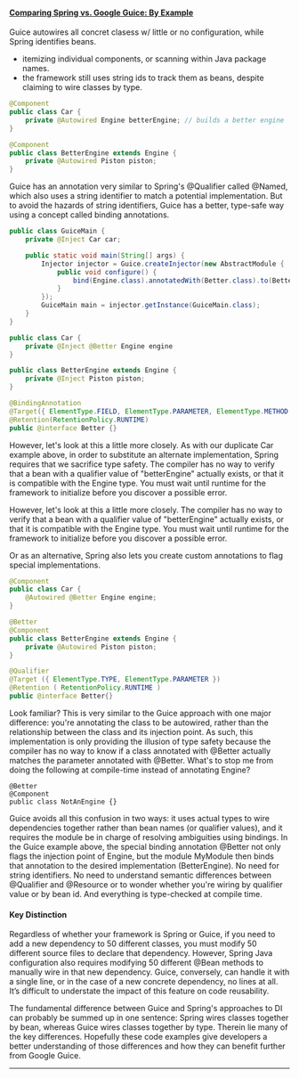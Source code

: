 #### [Comparing Spring vs. Google Guice: By Example](http://www.theserverside.com/feature/Comparing-Spring-vs-Google-Guice-By-Example?vgnextfmt=print)

Guice autowires all concret clasess w/ little or no configuration, while Spring identifies beans.
* itemizing individual components, or scanning within Java package names.
* the framework still uses string ids to track them as beans, despite claiming to wire classes by type.

```java
@Component
public class Car {
    private @Autowired Engine betterEngine; // builds a better engine
}

@Component
public class BetterEngine extends Engine {
    private @Autowired Piston piston;
}
```

Guice has an annotation very similar to Spring's @Qualifier called @Named, which also uses a string identifier to match a potential implementation.  But to avoid the hazards of string identifiers, Guice has a better, type-safe way using a concept called binding annotations.

```java
public class GuiceMain {
    private @Inject Car car;

    public static void main(String[] args) {
        Injector injector = Guice.createInjector(new AbstractModule {
   			public void configure() {
        		bind(Engine.class).annotatedWith(Better.class).to(BetterEngine.class);
    		}
		});
        GuiceMain main = injector.getInstance(GuiceMain.class);
    }
}

public class Car {
    private @Inject @Better Engine engine
}

public class BetterEngine extends Engine {
    private @Inject Piston piston;
}

@BindingAnnotation
@Target({ ElementType.FIELD, ElementType.PARAMETER, ElementType.METHOD })
@Retention(RetentionPolicy.RUNTIME)
public @interface Better {}
```

However, let's look at this a little more closely.  As with our duplicate Car example above, in order to substitute an alternate implementation, Spring requires that we sacrifice type safety.  The compiler has no way to verify that a bean with a qualifier value of "betterEngine" actually exists, or that it is compatible with the Engine type.  You must wait until runtime for the framework to initialize before you discover a possible error.

However, let's look at this a little more closely. The compiler has no way to verify that a bean with a qualifier value of "betterEngine" actually exists, or that it is compatible with the Engine type.  You must wait until runtime for the framework to initialize before you discover a possible error.

Or as an alternative, Spring also lets you create custom annotations to flag special implementations.

```java
@Component
public class Car {
    @Autowired @Better Engine engine;
}

@Better
@Component
public class BetterEngine extends Engine {
    private @Autowired Piston piston;
}

@Qualifier
@Target ({ ElementType.TYPE, ElementType.PARAMETER })
@Retention ( RetentionPolicy.RUNTIME )
public @interface Better{}
```

Look familiar? This is very similar to the Guice approach with one major difference: you're annotating the class to be autowired, rather than the relationship between the class and its injection point.  As such, this implementation is only providing the illusion of type safety because the compiler has no way to know if a class annotated with @Better actually matches the parameter annotated with @Better.  What's to stop me from doing the following at compile-time instead of annotating Engine?

```
@Better
@Component
public class NotAnEngine {}
```

Guice avoids all this confusion in two ways: it uses actual types to wire dependencies together rather than bean names (or qualifier values), and it requires the module be in charge of resolving ambiguities using bindings.  In the Guice example above, the special binding annotation @Better not only flags the injection point of Engine, but the module MyModule then binds that annotation to the desired implementation (BetterEngine).  No need for string identifiers.  No need to understand semantic differences between @Qualifier and @Resource or to wonder whether you're wiring by qualifier value or by bean id. And everything is type-checked at compile time.

#### Key Distinction

Regardless of whether your framework is Spring or Guice, if you need to add a new dependency to 50 different classes, you must modify 50 different source files to declare that dependency.  However, Spring Java configuration also requires modifying 50 different @Bean methods to manually wire in that new dependency.  Guice, conversely, can handle it with a single line, or in the case of a new concrete dependency, no lines at all.  It’s difficult to understate the impact of this feature on code reusability.

The fundamental difference between Guice and Spring's approaches to DI can probably be summed up in one sentence: Spring wires classes together by bean, whereas Guice wires classes together by type.  Therein lie many of the key differences.  Hopefully these code examples give developers a better understanding of those differences and how they can benefit further from Google Guice.

***
